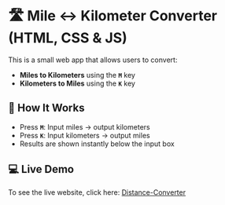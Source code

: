 # 🛣️ Mile ↔ Kilometer Converter (HTML, CSS & JS)

This is a small web app that allows users to convert:

- **Miles to Kilometers** using the **`M`** key  
- **Kilometers to Miles** using the **`K`** key

## 🔧 How It Works

- Press **`M`**: Input miles → output kilometers  
- Press **`K`**: Input kilometers → output miles  
- Results are shown instantly below the input box

## 💻 Live Demo

To see the live website, click here: [Distance-Converter](https://anuskasaha.github.io/Distance-Converter/)
